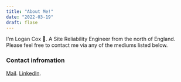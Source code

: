 ```yaml
---
title: "About Me!"
date: "2022-03-19"
draft: flase
---
```


I'm Logan Cox 👋. A Site Reliability Engineer from the north of England. Please feel free to contact me via any of the mediums listed below.

### Contact infromation

[Mail](mail@logan-cox.com).
[LinkedIn](https://www.linkedin.com/in/logan-cox-251303163/).